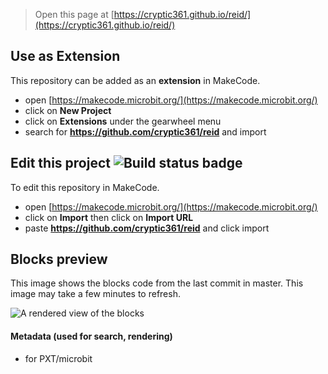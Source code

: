 
> Open this page at [https://cryptic361.github.io/reid/](https://cryptic361.github.io/reid/)

## Use as Extension

This repository can be added as an **extension** in MakeCode.

* open [https://makecode.microbit.org/](https://makecode.microbit.org/)
* click on **New Project**
* click on **Extensions** under the gearwheel menu
* search for **https://github.com/cryptic361/reid** and import

## Edit this project ![Build status badge](https://github.com/cryptic361/reid/workflows/MakeCode/badge.svg)

To edit this repository in MakeCode.

* open [https://makecode.microbit.org/](https://makecode.microbit.org/)
* click on **Import** then click on **Import URL**
* paste **https://github.com/cryptic361/reid** and click import

## Blocks preview

This image shows the blocks code from the last commit in master.
This image may take a few minutes to refresh.

![A rendered view of the blocks](https://github.com/cryptic361/reid/raw/master/.github/makecode/blocks.png)

#### Metadata (used for search, rendering)

* for PXT/microbit
<script src="https://makecode.com/gh-pages-embed.js"></script><script>makeCodeRender("{{ site.makecode.home_url }}", "{{ site.github.owner_name }}/{{ site.github.repository_name }}");</script>
